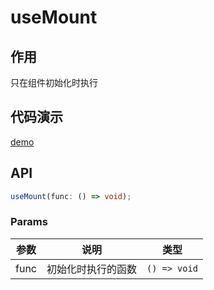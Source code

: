 # useMount
## 作用
只在组件初始化时执行

## 代码演示
[demo](./demo/index.tsx)

## API

```typescript
useMount(func: () => void);
```

### Params

| 参数 | 说明               | 类型          |
| ---- | ----------------- | ------------ |
| func | 初始化时执行的函数   | `() => void` |
